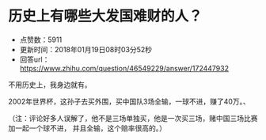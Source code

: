 # 历史上有哪些大发国难财的人？
- 点赞数：5911
- 更新时间：2018年01月19日08时03分52秒
- 回答url：https://www.zhihu.com/question/46549229/answer/172447932
<body>
 <p data-pid="uFmQ4zKi">不用历史上，我身边就有。</p>
 <p data-pid="cGupUZDc">2002年世界杯，这孙子去买外围，买中国队3场全输，一球不进，赚了40万。、</p>
 <p data-pid="hp9WkQyy">（注：评论好多人误解了，他不是三场单独买，他是一次买三场，赌中国三场比赛加一起一个球不进， 并且全输，这个赔率很高的。）</p>
</body>